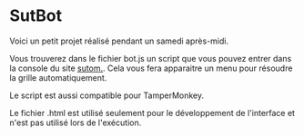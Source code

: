 # SutBot

Voici un petit projet réalisé pendant un samedi après-midi.

Vous trouverez dans le fichier bot.js un script que vous pouvez entrer dans la console du site [sutom.](https://sutom.nocle.fr/). Cela vous fera apparaitre un menu pour résoudre la grille automatiquement.

Le script est aussi compatible pour TamperMonkey.

Le fichier .html est utilisé seulement pour le développement de l'interface et n'est pas utilisé lors de l'exécution.
